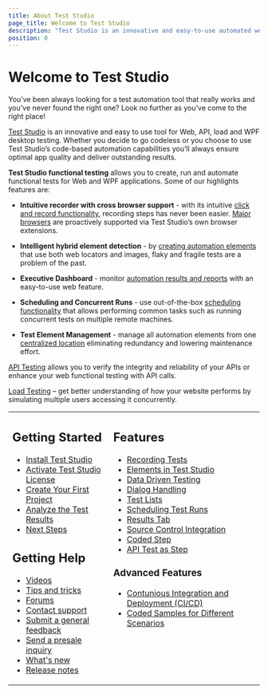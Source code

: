 ```yaml
---
title: About Test Studio
page_title: Welcome to Test Studio
description: "Test Studio is an innovative and easy-to-use automated web, WPF and load testing solution. Test Studio tests support essential technologies like ASP.NET AJAX, Silverlight, PHP and MVC. HTML5, Testing framework, functional testing, performance testing, load testing, exploratory testing, manual testing."
position: 0
---
```


# Welcome to Test Studio

You’ve been always looking for a test automation tool that really works and you’ve never found the right one? Look no further as you’ve come to the right place!

<a href="http://www.telerik.com/teststudio" target="_blank">Test Studio</a> is an innovative and easy to use tool for Web, API, load and WPF desktop testing. Whether you decide to go codeless or you choose to use Test Studio’s code-based automation capabilities you’ll always ensure optimal app quality and deliver outstanding results.

**Test Studio functional testing** allows you to create, run and automate functional tests for Web and WPF applications. Some of our highlights features are:

* __Intuitive recorder with cross browser support__ - with its intuitive <a href="/getting-started/test-recording/overview" target="_blank">click and record functionality</a>, recording steps has never been easier. <a href="/prerequisites/configure-your-browser/browser-configuration" target="_blank">Major browsers</a> are proactively supported via Test Studio’s own browser extensions.

* __Intelligent hybrid element detection__ - by <a href="/features/elements-explorer/elements-find-expression" target="_blank">creating automation elements</a> that use both web locators and images, flaky and fragile tests are a problem of the past.

* __Executive Dashboard__ - monitor <a href="/general-information/test-results/dashboard/results" target="_blank">automation results and reports</a> with an easy-to-use web feature.

* __Scheduling and Concurrent Runs__ - use out-of-the-box <a href="/features/scheduling-test-runs/multiple-machines-scheduling-setup/create-scheduling-server" target="_blank">scheduling functionality</a> that allows performing common tasks such as running concurrent tests on multiple remote machines.

* __Test Element Management__ - manage all automation elements from one <a href="/features/elements-explorer/overview" target="_blank">centralized location</a> eliminating redundancy and lowering maintenance effort.

<a href="/test-studio-for-apis/overview" target="_blank">API Testing</a> allows you to verify the integrity and reliability of your APIs or enhance your web functional testing with API calls.

<a href="/features/testing-types/load-testing/overview" target="_blank">Load Testing</a> – get better understanding of how your website performs by simulating multiple users accessing it concurrently.

<table id=no-table>
<tr>
<td valign=top>

## Getting Started

* [Install Test Studio](/prerequisites/installation/install-procedure)
* [Activate Test Studio License](/prerequisites/license-activation/activating-your-license)
* [Create Your First Project](/getting-started/first-project)
* [Analyze the Test Results](/getting-started/analyze-the-results)
* [Next Steps](/getting-started/next-steps)

## Getting Help

* <a href="https://www.telerik.com/videos/teststudio">Videos</a>
* <a href="/getting-started/start-a-project/in-product-tips-tricks">Tips and tricks</a>
* <a href="https://www.telerik.com/forums/teststudio">Forums</a>
* <a href="https://www.telerik.com/account/support-tickets">Contact support</a>
* <a href="https://www.telerik.com/account/support-tickets/customer-service">Submit a general feedback</a>
* <a href="https://www.telerik.com/account/support-tickets/presales-inquiry">Send a presale inquiry</a>
* <a href="https://www.telerik.com/support/whats-new/teststudio">What's new</a>
* <a href="https://www.telerik.com/support/whats-new/teststudio/release-history">Release notes</a>
</td>
<td valign=top>

## Features

* [Recording Tests](/features/recorder/overview)
* [Elements in Test Studio](/features/elements-explorer/overview) 
* [Data Driven Testing](/features/data-driven-testing/overview)
* [Dialog Handling](/features/dialogs-and-popups/dialogs)
* [Test Lists](/general-information//test-execution/test-list-execution)
* [Scheduling Test Runs](/features/scheduling-test-runs/overview)
* [Results Tab](/general-information/test-results/analyze-test-list-results)
* [Source Control Integration](/features/source-control/checkin-guidelines)
* [Coded Step](/features/coded-steps/coded-step)
* [API Test as Step](/features/execute-apitest/add-api-test-as-step)

### Advanced Features

* [Contunious Integration and Deployment (CI/CD)](/advanced-topics/build-server/continious-integration-overview)
* [Coded Samples for Different Scenarios](/advanced-topics/coded-samples/general/send-keystrokes)

</td>
</tr>
<table>
